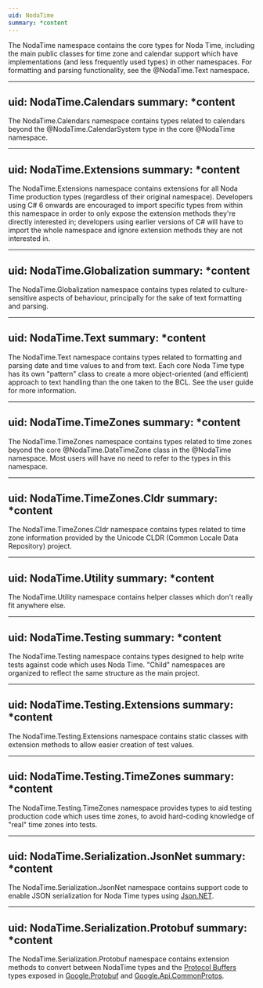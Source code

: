 ```yaml
---
uid: NodaTime
summary: *content
---
```

The NodaTime namespace contains the core types for Noda Time,
including the main public classes for time zone and calendar support
which have implementations (and less frequently used types) in other
namespaces. For formatting and parsing functionality, see the
@NodaTime.Text namespace.

---
uid: NodaTime.Calendars
summary: *content
---
The NodaTime.Calendars namespace contains types related to calendars beyond the
@NodaTime.CalendarSystem type in the core @NodaTime namespace.

---
uid: NodaTime.Extensions
summary: *content
---
The NodaTime.Extensions namespace contains extensions for all Noda Time production types
(regardless of their original namespace). Developers using C# 6 onwards are encouraged to import
specific types from within this namespace in order to only expose the extension methods
they're directly interested in; developers using earlier versions of C# will have to import
the whole namespace and ignore extension methods they are not interested in.

---
uid: NodaTime.Globalization
summary: *content
---
The NodaTime.Globalization namespace contains types related to culture-sensitive
aspects of behaviour, principally for the sake of text formatting and parsing.

---
uid: NodaTime.Text
summary: *content
---
The NodaTime.Text namespace contains types related to formatting and parsing date and time
values to and from text. Each core Noda Time type has its own "pattern" class to create a more
object-oriented (and efficient) approach to text handling than the one taken to the BCL.
See the user guide for more information.

---
uid: NodaTime.TimeZones
summary: *content
---
The NodaTime.TimeZones namespace contains types related to time zones beyond the core
@NodaTime.DateTimeZone class in the @NodaTime namespace. Most users will have no need
to refer to the types in this namespace.

---
uid: NodaTime.TimeZones.Cldr
summary: *content
---
The NodaTime.TimeZones.Cldr namespace contains types related to time zone information provided
by the Unicode CLDR (Common Locale Data Repository) project.

---
uid: NodaTime.Utility
summary: *content
---
The NodaTime.Utility namespace contains helper classes which don't really fit anywhere else.

---
uid: NodaTime.Testing
summary: *content
---
The NodaTime.Testing namespace contains types designed to help write tests against
code which uses Noda Time. "Child" namespaces are organized to reflect the same structure
as the main project.
    
---
uid: NodaTime.Testing.Extensions
summary: *content
---
The NodaTime.Testing.Extensions namespace contains static classes
with extension methods to allow easier creation of test values.

---
uid: NodaTime.Testing.TimeZones
summary: *content
---
The NodaTime.Testing.TimeZones namespace provides types to aid testing production
code which uses time zones, to avoid hard-coding knowledge of "real" time zones into tests.

---
uid: NodaTime.Serialization.JsonNet
summary: *content
---
The NodaTime.Serialization.JsonNet namespace contains support code to enable
JSON serialization for Noda Time types using [Json.NET](https://www.newtonsoft.com/json).

---
uid: NodaTime.Serialization.Protobuf
summary: *content
---
The NodaTime.Serialization.Protobuf namespace contains extension
methods to convert between NodaTime types and the
[Protocol Buffers](https://developers.google.com/protocol-buffers/)
types exposed in [Google.Protobuf](https://www.nuget.org/packages/Google.Protobuf)
and [Google.Api.CommonProtos](https://www.nuget.org/packages/Google.Api.CommonProtos).
